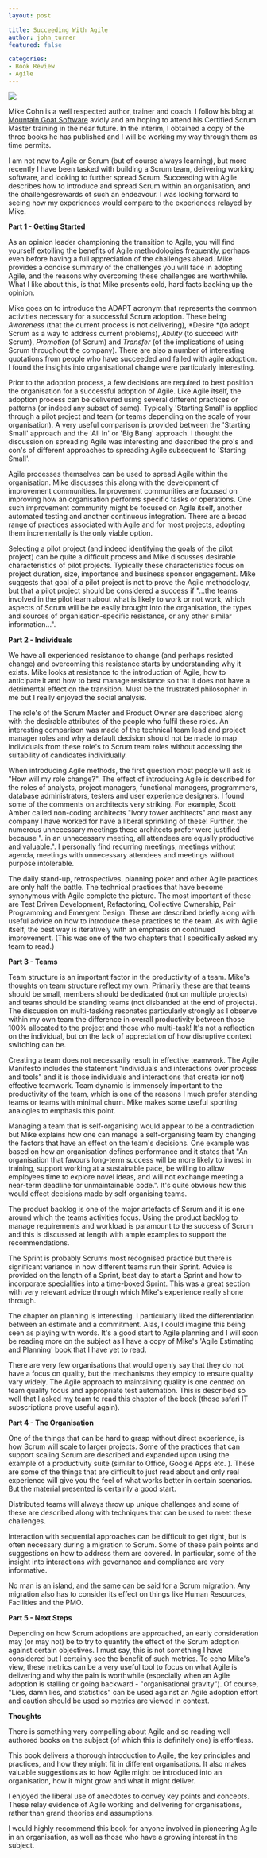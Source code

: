 ```yaml
---
layout: post

title: Succeeding With Agile
author: john_turner
featured: false

categories:
- Book Review
- Agile
---
```


<img class="alignright" src="/assets/images/posts/succeeding-with-agile/book-cover.jpg"/>

Mike Cohn is a well respected author, trainer and coach. I follow his blog at [Mountain Goat Software](http://blog.mountaingoatsoftware.com/) avidly and am hoping to attend his Certified Scrum Master training in the near future. In the interim, I obtained a copy of the three books he has published and I will be working my way through them as time permits.

I am not new to Agile or Scrum (but of course always learning), but more recently I have been tasked with building a Scrum team, delivering working software, and looking to further spread Scrum. Succeeding with Agile describes how to introduce and spread Scrum within an organisation, and the challengesrewards of such an endeavour. I was looking forward to seeing how my experiences would compare to the experiences relayed by Mike.

<!-- more -->

**Part 1 - Getting Started**

As an opinion leader championing the transition to Agile, you will find yourself extolling the benefits of Agile methodologies frequently, perhaps even before having a full appreciation of the challenges ahead. Mike provides a concise summary of the challenges you will face in adopting Agile, and the reasons why overcoming these challenges are worthwhile. What I like about this, is that Mike presents cold, hard facts backing up the opinion.

Mike goes on to introduce the ADAPT acronym that represents the common activities necessary for a successful Scrum adoption. These being *Awareness* (that the current process is not delivering), *Desire *(to adopt Scrum as a way to address current problems), *Ability* (to succeed with Scrum), *Promotion* (of Scrum) and *Transfer* (of the implications of using Scrum throughout the company). There are also a number of interesting quotations from people who have succeeded and failed with agile adoption. I found the insights into organisational change were particularly interesting.

Prior to the adoption process, a few decisions are required to best position the organisation for a successful adoption of Agile. Like Agile itself, the adoption process can be delivered using several different practices or patterns (or indeed any subset of same). Typically 'Starting Small' is applied through a pilot project and team (or teams depending on the scale of your organisation). A very useful comparison is provided between the 'Starting Small' approach and the 'All In' or 'Big Bang' approach. I thought the discussion on spreading Agile was interesting and described the pro's and con's of different approaches to spreading Agile subsequent to 'Starting Small'.

Agile processes themselves can be used to spread Agile within the organisation. Mike discusses this along with the development of improvement communities. Improvement communities are focused on improving how an organisation performs specific tasks or operations. One such improvement community might be focused on Agile itself, another automated testing and another continuous integration. There are a broad range of practices associated with Agile and for most projects, adopting them incrementally is the only viable option.

Selecting a pilot project (and indeed identifying the goals of the pilot project) can be quite a difficult process and Mike discusses desirable characteristics of pilot projects. Typically these characteristics focus on project duration, size, importance and business sponsor engagement. Mike suggests that goal of a pilot project is not to prove the Agile methodology, but that a pilot project should be considered a success if "...the teams involved in the pilot learn about what is likely to work or not work, which aspects of Scrum will be be easily brought into the organisation, the types and sources of organisation-specific resistance, or any other similar information...".

**Part 2 - Individuals**

We have all experienced resistance to change (and perhaps resisted change) and overcoming this resistance starts by understanding why it exists. Mike looks at resistance to the introduction of Agile, how to anticipate it and how to best manage resistance so that it does not have a detrimental effect on the transition. Must be the frustrated philosopher in me but I really enjoyed the social analysis.

The role's of the Scrum Master and Product Owner are described along with the desirable attributes of the people who fulfil these roles. An interesting comparison was made of the technical team lead and project manager roles and why a default decision should not be made to map individuals from these role's to Scrum team roles without accessing the suitability of candidates individually.

When introducing Agile methods, the first question most people will ask is "How will my role change?". The effect of introducing Agile is described for the roles of analysts, project managers, functional managers, programmers, database administrators, testers and user experience designers. I found some of the comments on architects very striking. For example, Scott Amber called non-coding architects "Ivory tower architects" and most any company I have worked for have a liberal sprinkling of these! Further, the numerous unnecessary meetings these architects prefer were justified because "..in an unnecessary meeting, all attendees are equally productive and valuable.". I personally find recurring meetings, meetings without agenda, meetings with unnecessary attendees and meetings without purpose intolerable.

The daily stand-up, retrospectives, planning poker and other Agile practices are only half the battle. The technical practices that have become synonymous with Agile complete the picture. The most important of these are Test Driven Development, Refactoring, Collective Ownership, Pair Programming and Emergent Design. These are described briefly along with useful advice on how to introduce these practices to the team. As with Agile itself, the best way is iteratively with an emphasis on continued improvement. (This was one of the two chapters that I specifically asked my team to read.)

**Part 3 - Teams**

Team structure is an important factor in the productivity of a team. Mike's thoughts on team structure reflect my own. Primarily these are that teams should be small, members should be dedicated (not on multiple projects) and teams should be standing teams (not disbanded at the end of projects). The discussion on multi-tasking resonates particularly strongly as I observe within my own team the difference in overall productivity between those 100% allocated to the project and those who multi-task! It's not a reflection on the individual, but on the lack of appreciation of how disruptive context switching can be.

Creating a team does not necessarily result in effective teamwork. The Agile Manifesto includes the statement "individuals and interactions over process and tools" and it is those individuals and interactions that create (or not) effective teamwork. Team dynamic is immensely important to the productivity of the team, which is one of the reasons I much prefer standing teams or teams with minimal churn. Mike makes some useful sporting analogies to emphasis this point.

Managing a team that is self-organising would appear to be a contradiction but Mike explains how one can manage a self-organising team by changing the factors that have an effect on the team's decisions. One example was based on how an organisation defines performance and it states that "An organisation that favours long-term success will be more likely to invest in training, support working at a sustainable pace, be willing to allow employees time to explore novel ideas, and will not exchange meeting a near-term deadline for unmaintainable code.". It's quite obvious how this would effect decisions made by self organising teams.

The product backlog is one of the major artefacts of Scrum and it is one around which the teams activities focus. Using the product backlog to manage requirements and workload is paramount to the success of Scrum and this is discussed at length with ample examples to support the recommendations.

The Sprint is probably Scrums most recognised practice but there is significant variance in how different teams run their Sprint. Advice is provided on the length of a Sprint, best day to start a Sprint and how to incorporate specialities into a time-boxed Sprint. This was a great section with very relevant advice through which Mike's experience really shone through.

The chapter on planning is interesting. I particularly liked the differentiation between an estimate and a commitment. Alas, I could imagine this being seen as playing with words. It's a good start to Agile planning and I will soon be reading more on the subject as I have a copy of Mike's 'Agile Estimating and Planning' book that I have yet to read.

There are very few organisations that would openly say that they do not have a focus on quality, but the mechanisms they employ to ensure quality vary widely. The Agile approach to maintaining quality is one centred on team quality focus and appropriate test automation. This is described so well that I asked my team to read this chapter of the book (those safari IT subscriptions prove useful again).

**Part 4 - The Organisation**

One of the things that can be hard to grasp without direct experience, is how Scrum will scale to larger projects. Some of the practices that can support scaling Scrum are described and expanded upon using the example of a productivity suite (similar to Office, Google Apps etc. ). These are some of the things that are difficult to just read about and only real experience will give you the feel of what works better in certain scenarios. But the material presented is certainly a good start.

Distributed teams will always throw up unique challenges and some of these are described along with techniques that can be used to meet these challenges.

Interaction with sequential approaches can be difficult to get right, but is often necessary during a migration to Scrum. Some of these pain points and suggestions on how to address them are covered. In particular, some of the insight into interactions with governance and compliance are very informative.

No man is an island, and the same can be said for a Scrum migration. Any migration also has to consider its effect on things like Human Resources, Facilities and the PMO.

**Part 5 - Next Steps**

Depending on how Scrum adoptions are approached, an early consideration may (or may not) be to try to quantify the effect of the Scrum adoption against certain objectives. I must say, this is not something I have considered but I certainly see the benefit of such metrics. To echo Mike's view, these metrics can be a very useful tool to focus on what Agile is delivering and why the pain is worthwhile (especially when an Agile adoption is stalling or going backward - "organisational gravity"). Of course, "Lies, damn lies, and statistics" can be used against an Agile adoption effort and caution should be used so metrics are viewed in context.

**Thoughts**

There is something very compelling about Agile and so reading well authored books on the subject (of which this is definitely one) is effortless.

This book delivers a thorough introduction to Agile, the key principles and practices, and how they might fit in different organisations. It also makes valuable suggestions as to how Agile might be introduced into an organisation, how it might grow and what it might deliver.

I enjoyed the liberal use of anecdotes to convey key points and concepts. These relay evidence of Agile working and delivering for organisations, rather than grand theories and assumptions.

I would highly recommend this book for anyone involved in pioneering Agile in an organisation, as well as those who have a growing interest in the subject.
